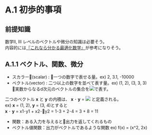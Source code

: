 # A.1 初歩的事項

## 前提知識
数学II, III レベルのベクトルや微分の知識は必要そう。  
内容的には[『これなら分かる最適化数学』](https://www.amazon.co.jp/%E3%81%93%E3%82%8C%E3%81%AA%E3%82%89%E5%88%86%E3%81%8B%E3%82%8B%E6%9C%80%E9%81%A9%E5%8C%96%E6%95%B0%E5%AD%A6%E2%80%95%E5%9F%BA%E7%A4%8E%E5%8E%9F%E7%90%86%E3%81%8B%E3%82%89%E8%A8%88%E7%AE%97%E6%89%8B%E6%B3%95%E3%81%BE%E3%81%A7-%E9%87%91%E8%B0%B7-%E5%81%A5%E4%B8%80/dp/4320017862)が参考になりそう。

## A.1.1 ベクトル、関数、微分
- スカラー(scalar) : 一つの数字で表せる量。ex) 2, 3.1, -10000
- ベクトル(vector) : 二つ以上の数字を並べて表す量。ex) (1, 2), (3, 3, 3)  
  実数からなるd次元のベクトルの集合を![](https://texclip.marutank.net/render.php/texclip20180508112617.png?s=%24R%5Ed%24&f=c&r=150&m=p&b=f&k=f)で表す。  

二つのベクトル **x** と **y** の内積は、 **x** ･ **y** = ![](https://texclip.marutank.net/render.php/texclip20180508113605.png?s=%5Cbegin%7Beqnarray*%7D%0A%5Csum%20x_iy_i%0A%5Cend%7Beqnarray*%7D&f=c&r=150&m=p&b=f&k=f) と定義される。  
ex) **x** = (1, 2), **y** = (3, 4)とすると  
**x** ･ **y** = x1･y1 + x2･y2 = 1･3 + 2･4 = 3 + 8 = 11

- 関数：ある入力を与えると出力を返してくれるもの
- ベクトル値関数：出力がベクトルであるような関数 ex) f(x) = (x^2, 2x)
